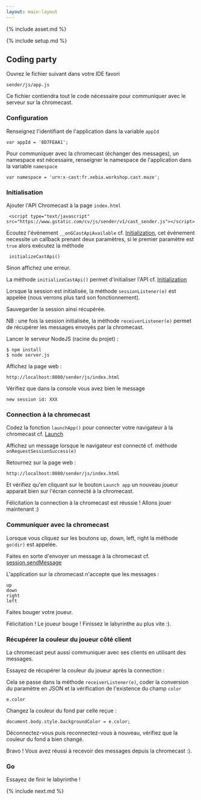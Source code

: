 ```yaml
---
layout: main-layout
---
```


{% include asset.md %}

{% include setup.md %}

## Coding party

Ouvrez le fichier suivant dans votre IDE favori

    sender/js/app.js

Ce fichier contiendra tout le code nécessaire pour communiquer avec le serveur sur la chromecast.

### Configuration

Renseignez l'identifiant de l'application dans la variable <code>appId</code>

    var appId = '8D7FEAA1';
Pour communiquer avec la chromecast (échanger des messages), un namespace est nécessaire,
renseigner le namespace de l'application dans la variable <code>namespace</code>

    var namespace = 'urn:x-cast:fr.xebia.workshop.cast.maze';

### Initialisation

Ajouter l'API Chromecast à la page <code>index.html</code>

     <script type="text/javascript" src="https://www.gstatic.com/cv/js/sender/v1/cast_sender.js"></script>

Ecoutez l'événement <code>__onGCastApiAvailable</code> cf. [Initialization](https://developers.google.com/cast/docs/chrome_sender#Initialization),
cet événement necessite un callback prenant deux paramètres,
 si le premier paramètre est <code>true</code> alors exécutez la méthode

     initializeCastApi()
Sinon affichez une erreur.

La méthode <code>initializeCastApi()</code> permet d'initialiser l'API cf. [Initialization](https://developers.google.com/cast/docs/chrome_sender#Initialization)

Lorsque la session est initialisée, la méthode <code>sessionListener(e)</code> est appelée (nous verrons plus tard son fonctionnement).

Sauvegarder la session ainsi récupérée.

NB : une fois la session initialisée, la méthode <code>receiverListener(e)</code> permet de
récupérer les messages envoyés par la chromecast.

Lancer le serveur NodeJS (racine du projet) :

    $ npm install
    $ node server.js

Affichez la page web :

    http://localhost:8080/sender/js/index.html

Vérifiez que dans la console vous avez bien le message

<code>new session id: XXX</code>

### Connection à la chromecast

Codez la fonction <code>launchApp()</code> pour connecter
votre navigateur à la chromecast cf. [Launch](https://developers.google.com/cast/docs/chrome_sender#Launch)

Affichez un message lorsque le navigateur est connecté cf. méthode <code>onRequestSessionSuccess(e)</code>

Retournez sur la page web :

    http://localhost:8080/sender/js/index.html

Et vérifiez qu'en cliquant sur le bouton <code>Launch app</code> un nouveau joueur apparait bien sur
 l'écran connecté à la chromecast.

Félicitation la connection à la chromecast est réussie ! Allons
jouer maintenant :)

### Communiquer avec la chromecast

Lorsque vous cliquez sur les boutons up, down, left, right la méthode <code>go(dir)</code> est appelée.

Faites en sorte d'envoyer un message à la chromecast cf. [session.sendMessage](https://developers.google.com/cast/docs/reference/chrome/chrome.cast.Session#sendMessage)

L'application sur la chromecast n'accepte que les messages :

    up
    down
    right
    left

Faites bouger votre joueur.

Félicitation ! Le joueur bouge ! Finissez le labyrinthe au plus vite :).

### Récupérer la couleur du joueur côté client

La chromecast peut aussi communiquer avec ses clients en utilisant des messages.

Essayez de récupérer la couleur du joueur après la connection :

Cela se passe dans la méthode <code>receiverListener(e)</code>, coder la conversion du paramètre en JSON et la vérification de l'existence du champ <code>color</code>

    e.color
Changez la couleur du fond par celle reçue :

    document.body.style.backgroundColor = e.color;

Déconnectez-vous puis reconnectez-vous à nouveau, vérifiez que la couleur du fond a bien changé.

Bravo ! Vous avez réussi à recevoir des messages depuis la chromecast :).

### Go

Essayez de finir le labyrinthe !

{% include next.md %}